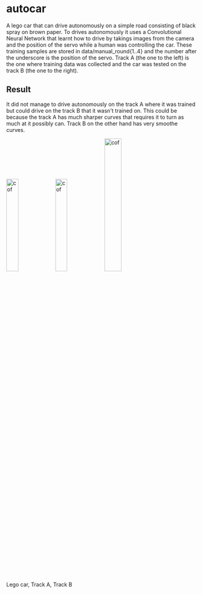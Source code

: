 # autocar
A lego car that can drive autonomously on a simple road consisting of black spray on brown paper. To drives autonomously it uses a Convolutional Neural Network that learnt how to drive by takings images from the camera and the position of the servo while a human was controlling the car. These training samples are stored in data/manual_round{1..4} and the number after the underscore is the position of the servo. Track A (the one to the left) is the one where training data was collected and the car was tested on the track B (the one to the right). 

## Result
It did not manage to drive autonomously on the track A where it was trained but could drive on the track B that it wasn't trained on. This could be because the track A has much sharper curves that requires it to turn as much at it possibly can. Track B on the other hand has very smoothe curves.

<img src="https://i.ibb.co/rwK8NCf/cof.jpg" alt="cof" style="width:25%"> <img src="https://i.ibb.co/VWPYnQh/cof.jpg" alt="cof" border="0" style="width:25%"> <img src="https://i.ibb.co/CwVBZbV/cof.jpg" alt="cof" border="0" style="width:30%">
<br /> Lego car, Track A, Track B
